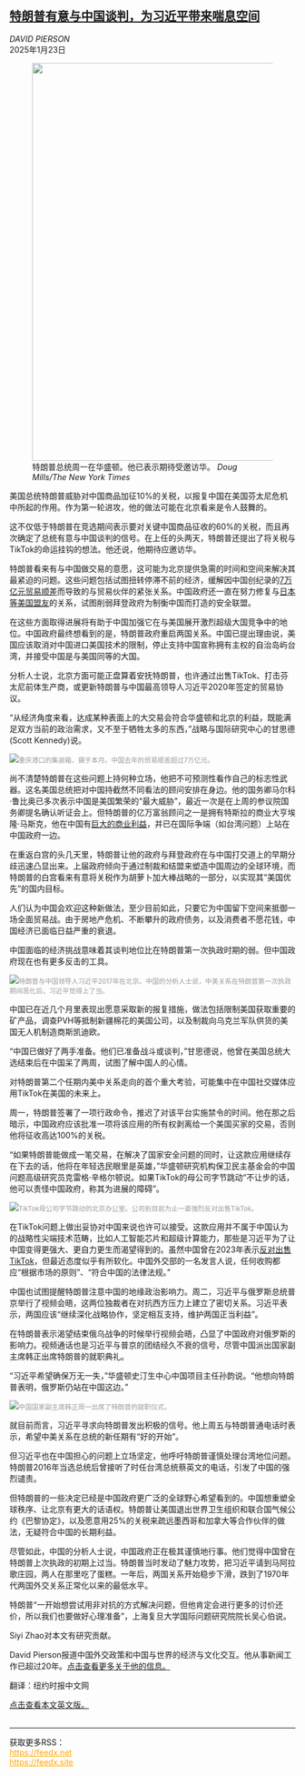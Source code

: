 <!--1737598022000-->
[特朗普有意与中国谈判，为习近平带来喘息空间](https://cn.nytimes.com/world/20250123/trump-china-deal-making/)
------

<address>DAVID PIERSON</address><time pudate="2025-01-23 09:43:15" datetime="2025-01-23 09:43:15">2025年1月23日</time><figure><img src="https://images.weserv.nl/?url=static01.nyt.com/images/2025/01/22/multimedia/22china-us-01-chpk/22china-us-01-chpk-master1050.jpg" width="1050" height="700"><figcaption>特朗普总统周一在华盛顿。他已表示期待受邀访华。 <cite>Doug Mills/The New York Times</cite></figcaption></figure><section><p>美国总统特朗普威胁对中国商品加征10%的关税，以报复中国在美国芬太尼危机中所起的作用。作为第一轮进攻，他的做法可能在北京看来是令人鼓舞的。</p><p>这不仅低于特朗普在竞选期间表示要对关键中国商品征收的60%的关税，而且再次确定了总统有意与中国谈判的信号。在上任的头两天，特朗普还提出了将关税与TikTok的命运挂钩的想法。他还说，他期待应邀访华。</p><p>特朗普看来有与中国做交易的意愿，这可能为北京提供急需的时间和空间来解决其最紧迫的问题。这些问题包括试图扭转停滞不前的经济，缓解因中国创纪录的<a href="https://cn.nytimes.com/business/20250115/china-trade-surplus-trump/">7万亿元贸易顺差</a>而导致的与贸易伙伴的紧张关系。中国政府还一直在努力修复与<a rel="noopener noreferrer" target="_blank" href="https://apnews.com/article/japan-visit-china-foreign-minister-improve-ties-4aabd3472505cdbccc93706184436fdb">日本等美国盟友</a>的关系，试图削弱拜登政府为制衡中国而打造的安全联盟。</p><p>在这些方面取得进展将有助于中国加强它在与美国展开激烈超级大国竞争中的地位。中国政府最终想看到的是，特朗普政府重启两国关系。中国已提出理由说，美国应该取消对中国进口美国技术的限制，停止支持中国宣称拥有主权的自治岛屿台湾，并接受中国是与美国同等的大国。</p><p>分析人士说，北京方面可能正盘算着安抚特朗普，也许通过出售TikTok、打击芬太尼前体生产商，或更新特朗普与中国最高领导人习近平2020年签定的贸易协议。</p><p>“从经济角度来看，达成某种表面上的大交易会符合华盛顿和北京的利益，既能满足双方当前的政治需求，又不至于牺牲太多的东西，”战略与国际研究中心的甘思德(Scott Kennedy)说。</p><p><img src="https://images.weserv.nl/?url=static01.nyt.com/images/2025/01/22/multimedia/22china-us-04-chpk/22china-us-04-chpk-master1050.jpg"><small style="color: #999;">重庆港口的集装箱，摄于本月。中国去年的贸易顺差超过7万亿元。</small></p><p>尚不清楚特朗普在这些问题上持何种立场，他把不可预测性看作自己的标志性武器。这名美国总统把对中国持截然不同看法的顾问安排在身边。他的国务卿马尔科·鲁比奥已多次表示中国是美国繁荣的“最大威胁”，最近一次是在上周的参议院国务卿提名确认听证会上。但特朗普的亿万富翁顾问之一是拥有特斯拉的商业大亨埃隆·马斯克，他在中国有<a href="https://cn.nytimes.com/china/20240328/elon-musk-tesla-china/" title="Link: https://cn.nytimes.com/china/20240328/elon-musk-tesla-china/">巨大的商业利益</a>，并已在国际争端（如台湾问题）上站在中国政府一边。</p><p>在重返白宫的头几天里，特朗普让他的政府与拜登政府在与中国打交道上的早期分歧迅速凸显出来。上届政府倾向于通过制裁和结盟来塑造中国周边的全球环境，而特朗普的白宫看来有意将关税作为胡萝卜加大棒战略的一部分，以实现其“美国优先”的国内目标。</p><p>人们认为中国会欢迎这种新做法，至少目前如此，只要它为中国留下空间来抵御一场全面贸易战。由于房地产危机、不断攀升的政府债务，以及消费者不愿花钱，中国经济已面临日益严重的衰退。</p><p>中国面临的经济挑战意味着其谈判地位比在特朗普第一次执政时期的弱。但中国政府现在也有更多反击的工具。</p><p><img src="https://images.weserv.nl/?url=static01.nyt.com/images/2025/01/22/multimedia/22china-us-06-chpk/22china-us-06-chpk-master1050.jpg"><small style="color: #999;">特朗普与中国领导人习近平2017年在北京。中国的分析人士说，中美关系在特朗普第一次执政期间恶化后，习近平觉得上了当。</small></p><p>中国已在近几个月里表现出愿意采取新的报复措施，做法包括限制美国获取重要的矿产品，调查PVH等抵制新疆棉花的美国公司，以及制裁向乌克兰军队供货的美国无人机制造商斯凯迪欧。</p><p>“中国已做好了两手准备。他们已准备战斗或谈判，”甘思德说，他曾在美国总统大选结束后在中国呆了两周，试图了解中国人的心情。</p><p>对特朗普第二个任期内美中关系走向的首个重大考验，可能集中在中国社交媒体应用TikTok在美国的未来上。</p><p>周一，特朗​普签署了一项行政命令，推迟了对该平台实施禁令的时间。他在那之后暗示，中国政府应该批准一项将该应用的所有权剥离给一个美国买家的交易，否则他将征收高达100%的关税。</p><p>“如果特朗普能做成一笔交易，在解决了国家安全问题的同时，让这款应用继续存在下去的话，他将在年轻选民眼里是英雄，”华盛顿研究机构保卫民主基金会的中国问题高级研究员克雷格·辛格尔顿说。如果TikTok的母公司字节跳动“不让步的话，他可以责怪中国政府，称其为进展的障碍”。</p><p><img src="https://images.weserv.nl/?url=static01.nyt.com/images/2025/01/22/multimedia/22china-us-03-chpk/22china-us-03-chpk-master1050.jpg"><small style="color: #999;">TikTok母公司字节跳动的北京办公室。公司到目前为止一直强烈反对出售TikTok。</small></p><p>在TikTok问题上做出妥协对中国来说也许可以接受。这款应用并不属于中国认为的战略性尖端技术范畴，比如人工智能芯片和超级计算能力，那些是习近平为了让中国变得更强大、更自力更生而渴望得到的。虽然中国曾在2023年表示<a rel="noopener noreferrer" target="_blank" href="https://world.huanqiu.com/article/4CCFkHZcfXg">反对出售TikTok</a>，但最近态度似乎有所软化。中国外交部的一名发言人说，任何收购都应“根据市场的原则”、“符合中国的法律法规。”</p><p>中国也试图提醒特朗普注意中国的地缘政治影响力。周二，习近平与俄罗斯总统普京举行了视频会晤，这两位独裁者在对抗西方压力上建立了密切关系。习近平表示，两国应该“继续深化战略协作，坚定相互支持，维护两国正当利益”。</p><p>在特朗普表示渴望结束俄乌战争的时候举行视频会晤，凸显了中国政府对俄罗斯的影响力。视频通话也是习近平与普京的团结经久不衰的信号，尽管中国派出国家副主席韩正出席特朗普的就职典礼。</p><p>“习近平希望确保万无一失，”华盛顿史汀生中心中国项目主任孙韵说。“他想向特朗普表明，俄罗斯仍站在中国这边。”</p><p><img src="https://images.weserv.nl/?url=static01.nyt.com/images/2025/01/22/multimedia/22china-us-05-chpk/22china-us-05-chpk-master1050.jpg"><small style="color: #999;">中国国家副主席韩正周一出席了特朗普的就职仪式。</small></p><p>就目前而言，习近平寻求向特朗普发出积极的信号。他上周五与特朗普通电话时表示，希望中美关系在总统的新任期有“好的开始”。</p><p>但习近平也在中国担心的问题上立场坚定，他呼吁特朗普谨慎处理台湾地位问题。特朗普2016年当选总统后曾接听了时任台湾总统蔡英文的电话，引发了中国的强烈谴责。</p><p>但特朗普的一些决定已经是中国政府更广泛的全球野心希望看到的。中国想重塑全球秩序、让北京有更大的话语权。特朗普让美国退出世界卫生组织和联合国气候公约《巴黎协定》，以及愿意用25%的关税来疏远墨西哥和加拿大等合作伙伴的做法，无疑符合中国的长期利益。</p><p>尽管如此，中国的分析人士说，中国政府正在极其谨慎地行事。他们觉得中国曾在特朗普上次执政的初期上过当。特朗普当时发动了魅力攻势，把习近平请到马阿拉歌庄园，两人在那里吃了蛋糕。一年后，两国关系开始稳步下滑，跌到了1970年代两国外交关系正常化以来的最低水平。</p><p>特朗普“一开始想尝试用非对抗的方式解决问题，但他肯定会进行更多的讨价还价，所以我们也要做好心理准备”，上海复旦大学国际问题研究院院长吴心伯说。</p></section><footer><p>Siyi Zhao对本文有研究贡献。</p><p>David Pierson报道中国外交政策和中国与世界的经济与文化交互。他从事新闻工作已超过20年。<a rel="nofollow" target="_blank" href="https://www.nytimes.com/by/david-pierson">点击查看更多关于他的信息。</a></p><p>翻译：纽约时报中文网</p><a rel="nofollow" target="_blank" href="https://www.nytimes.com/2025/01/22/world/asia/trump-china-deal-making.html">点击查看本文英文版。</a></footer><br><hr><div>获取更多RSS：<br><a href="https://feedx.net" style="color:orange" target="_blank">https://feedx.net</a> <br><a href="https://feedx.site" style="color:orange" target="_blank">https://feedx.site</a><br></div>
